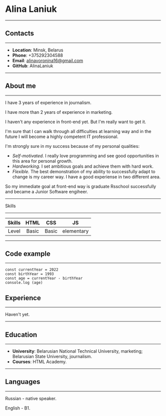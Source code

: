 # Alina Laniuk
***
## Contacts
***
+ **Location**: Minsk, Belarus
+ **Phone**: +375292304588
+ **Email**: alinavoronina16@gmail.com
+ **GitHub**: AlinaLaniuk
***
## About me ##
***
I have 3 years of experience in journalism.

I have more than 2 years of experience in marketing.

I haven't any experience in front-end yet. But I'm really want to get it.

I'm sure that I can walk through all difficulties at learning way and in the future I will become a highly competent IT professional.

I'm strongly sure in my success because of my personal qualities:
+ *Self-motivated.* I really love programming and see good 
opportunities in this area for personal growth.
+ *Hardworking.* I set ambitious goals and achieve them with hard work.
+ *Flexible.* The best demonstration of my ability to successfully adapt to change is my career way. I have a good experiense in two different area.

So my immediate goal at front-end way is graduate Rsschool successfully and became a Junior Software engiheer.
***
Skills
***
| Skills |  HTML |  CSS  |     JS     |
|:------:|:-----:|:-----:|:----------:|
|  Level | Basic | Basic | elementary |
***
## Code example ##
***
```
const currentYear = 2022
const birthYear = 1993
const age = currentYear - birthYear
console.log (age)
```
## Experience ##
***
Haven't yet.
***
## Education ##
***
+ **University**: Belarusian National Technical University, marketing; Belarusian State University, journalism.
+ **Courses**: HTML Academy.
***
## Languages ##
***
Russian - native speaker.

English - B1.
